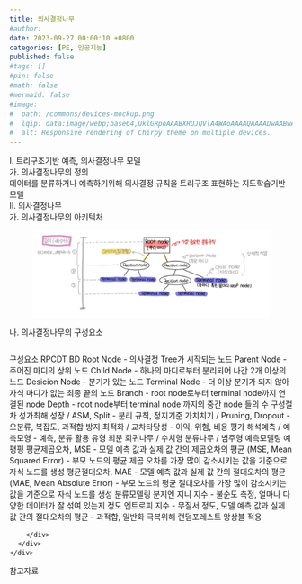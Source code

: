 ```yaml
---
title: 의사결정나무
#author: 
date: 2023-09-27 00:00:10 +0800
categories: [PE, 인공지능]
published: false
#tags: []
#pin: false
#math: false
#mermaid: false
#image:
#  path: /commons/devices-mockup.png
#  lqip: data:image/webp;base64,UklGRpoAAABXRUJQVlA4WAoAAAAQAAAADwAABwAAQUxQSDIAAAARL0AmbZurmr57yyIiqE8oiG0bejIYEQTgqiDA9vqnsUSI6H+oAERp2HZ65qP/VIAWAFZQOCBCAAAA8AEAnQEqEAAIAAVAfCWkAALp8sF8rgRgAP7o9FDvMCkMde9PK7euH5M1m6VWoDXf2FkP3BqV0ZYbO6NA/VFIAAAA
#  alt: Responsive rendering of Chirpy theme on multiple devices.
---
```


<div class="post-wrap">
  <div class="para">
    <div class="para-title">
      I. 트리구조기반 예측, 의사결정나무 모델
    </div>
    <div class="para-cntnt">
      <div class="para">
        <div class="para-title">
          가. 의사결정나무의 정의
        </div>
        <div class="para-cntnt">
            데이터를 분류하거나 예측하기위해 의사결정 규칙을 트리구조 표현하는 지도학습기반 모델
        </div>
      </div>
    </div>
  </div>
  
  <div class="para">
    <div class="para-title">
      II. 의사결정나무
    </div>
    <div class="para-cntnt">
      <div class="para">
        <div class="para-title">
          가. 의사결정나무의 아키텍처
        </div>
        <div class="para-cntnt">
          <figure class="post-figure">
            <img src="/assets/img/posts/의사결정나무.png" alt="의사결정나무">
<!--            <figcaption>Source: Unveiling the Metaverse: Exploring Emerging Trends, Multifaceted Perspectives, and Future Challenges</figcaption>-->
          </figure>
        </div>
      </div>
      <div class="para">
        <div class="para-title">
          나. 의사결정나무의 구성요소
        </div>
        <div class="para-cntnt">
          <table class="post-table">
          </table>
          구성요소 RPCDT BD
  Root Node - 의사결정 Tree가 시작되는 노드
  Parent Node - 주어진 마디의 상위 노드
  Child Node - 하나의 마디로부터 분리되어 나간 2개 이상의 노드
  Desicion Node - 분기가 있는 노드
  Terminal Node - 더 이상 분기가 되지 않아 자식 마디가 없는 최종 끝의 노드
  Branch - root node로부터 terminal node까지 연결된 node
  Depth - root node부터 terminal node 까지의 중간 node 들의 수
구성절차 성가최해
  성장 / ASM, Split - 분리 규칙, 정지기준
  가치치기 / Pruning, Dropout - 오분류, 복잡도, 과적합 방지
  최적화 / 교차타당성 - 이익, 위험, 비용 평가
  해석예측 / 예측모형 - 예측, 분류 활용
유형 회분
  회귀나무 / 수치형
  분류나무 / 범주형
예측모델링 예평평
  평균제곱오차, MSE - 모델 예측 값과 실제 값 간의 제곱오차의 평균 (MSE, Mean Squared Error)
    - 부모 노드의 평균 제곱 오차를 가장 많이 감소시키는 값을 기준으로 자식 노드를 생성
  평균절대오차, MAE - 모델 예측 값과 실제 값 간의 절대오차의 평균 (MAE, Mean Absolute Error)
    - 부모 노드의 평균 절대오차를 가장 많이 감소시키는 값을 기준으로 자식 노드를 생성
분류모델링 분지엔
  지니 지수 - 불순도 측정, 얼마나 다양한 데이터가 잘 섞여 있는지 정도
  엔트로피 지수 - 무질서 정도, 모델 예측 값과 실제 값 간의 절대오차의 평균
- 과적합, 일반화 극복위해 랜덤포레스트 앙상블 적용

        </div>
      </div>
    </div>
  </div>

  <div class="refr-wrap">
    <div class="refr-title">
        참고자료
    </div>
    <ol class="refr-list">
    <!--    <li>(나현식, 최대선) <a target="_blank" href="https://scienceon.kisti.re.kr/commons/util/originalView.do?cn=JAKO202225948430499&oCn=JAKO202225948430499&dbt=JAKO&journal=NJOU00291864">메타버스 보안 위협 요소 및 대응 방안 검토</a></li>-->
    <!--    <li>(M. Uddin, S. Manickam, H. Ullah, M. Obaidat and A. Dandoush) <a target="_blank" href="https://ieeexplore.ieee.org/abstract/document/10138386">Unveiling the Metaverse: Exploring Emerging Trends, Multifaceted Perspectives, and Future Challenges</a></li>-->
    </ol>
  </div>
</div>
